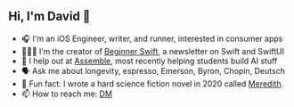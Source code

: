 ## Hi, I'm David 👋

<!--
**daviddoswell/daviddoswell** is a ✨ _special_ ✨ repository because its `README.md` (this file) appears on your GitHub profile.

Here are some ideas to get you started:
-->

- 🎧 I'm an iOS Engineer, writer, and runner, interested in consumer apps
- 👨🏾‍💻 I’m the creator of [Beginner Swift](https://www.beginnerswift.com), a newsletter on Swift and SwiftUI
- 🦸 I help out at [Assemble](https://www.assemblepgh.org), most recently helping students build AI stuff
- 🗣️ Ask me about longevity, espresso, Emerson, Byron, Chopin, Deutsch
- 📖 Fun fact: I wrote a hard science fiction novel in 2020 called [Meredith](https://www.amazon.com/Meredith-Silicon-David-Oliver-Doswell/dp/B088T2ZZG5).
- 📫 How to reach me: [DM](https://x.com/davidodoswell)

